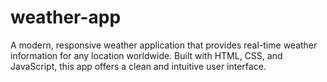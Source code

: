 # weather-app
A modern, responsive weather application that provides real-time weather information for any location worldwide. Built with HTML, CSS, and JavaScript, this app offers a clean and intuitive user interface.
